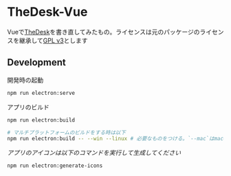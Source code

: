 # TheDesk-Vue
Vueで[TheDesk][cutls/TheDesk]を書き直してみたもの。ライセンスは元のパッケージのライセンスを継承して[GPL v3](LICENSE)とします

## Development
開発時の起動
```sh
npm run electron:serve
```

アプリのビルド
```sh
npm run electron:build

# マルチプラットフォームのビルドをする時は以下
npm run electron:build -- --win --linux # 必要なものをつける。`--mac`はmacOS上でなければビルドできない
```

_アプリのアイコンは以下のコマンドを実行して生成してください_
```sh
npm run electron:generate-icons
```


[cutls/TheDesk]: https://github.com/cutls/TheDesk
